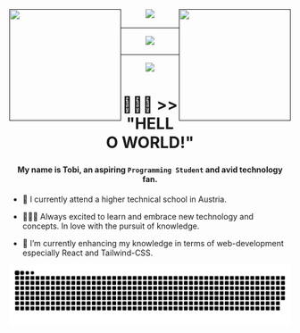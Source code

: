 <div id="header">
  <a href=""><img align="left" src="https://ucarecdn.com/ce47e582-1922-486f-83a4-f4080f2285b7/-/preview/500x500/-/quality/smart_retina/-/format/auto/" width="200px" height="200px"></a>
 <a href=""><img align="right" src="https://ucarecdn.com/083848b1-0c26-44dc-bc47-3271f0816f4f/-/preview/500x500/-/quality/smart_retina/-/format/auto/" width="200px" height="200px"></a>
    <div align="center">
<!-- Typing SVG by DenverCoder1 - https://github.com/DenverCoder1/readme-typing-svg -->
    <a href="https://github.com/DenverCoder1/readme-typing-svg">
      <img src="https://readme-typing-svg.demolab.com/?lines=Hi%20There!+👋;My%20Name%20Is%20Tobi!;&font=Fira%20Code&center=true&width=440&height=45&color=891204&vCenter=true&pause=500&size=40">
    </a>
</div>
</div>

<hr>

<div id="stats" align="center">
	<a href="https://git.io/streak-stats"><img src="https://streak-stats.demolab.com?user=mitterwallnertob&theme=highcontrast&border_radius=5&card_width=1000&fire=EB5454"></a>
</div>

<!-- [![GitHub Streak](https://streak-stats.demolab.com?user=mitterwallnertob&theme=highcontrast&border_radius=5&card_width=1000&fire=EB5454)](https://git.io/streak-stats) -->

<hr>

<div align="center">
  <img style="width:400px;" src="https://media2.giphy.com/media/dLolp8dtrYCJi/giphy.gif?cid=ecf05e47pab12g1727lmij1jk90wgpsmt576y7u5j8gduiiy&ep=v1_gifs_search&rid=giphy.gif&ct=g">
  <!-- <h3>👨🏾‍💻 HELLO WORLD!</h3>
  <hr style="width:10px;"> -->
  <h1 id="about-me">👨🏾‍💻 >> "HELLO WORLD!"</h1>
  
</div>

###
<h4 align="center">My name is Tobi, an aspiring <code>Programming Student</code> and avid technology fan. </h4>

- 🔭 I currently attend a higher technical school in Austria. 

- 👨🏾‍💻 Always excited to learn and embrace new technology and concepts. In love with the pursuit of knowledge.

- 🌱 I’m currently enhancing my knowledge in terms of web-development especially React and Tailwind-CSS.

<!-- - 👋🏾 Socials: [dev.to](https://dev.to/) | [medium](https://medium.com/) | [codesandbox](https://codesandbox.io/) | [codepen](https://codepen.io/) | [instagram](https://www.instagram.com/) -->

![snake gif](https://github.com/mitterwallnertob/mitterwallnertob/blob/output/github-contribution-grid-snake.svg)

